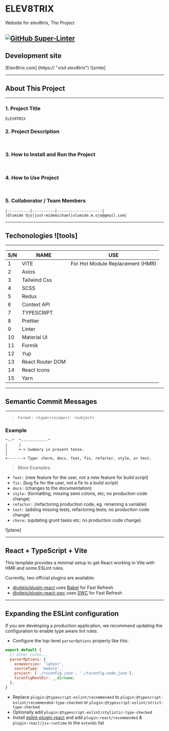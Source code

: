 # ELEV8TRIX
Website for elev8trix, The Project

[![GitHub Super-Linter](https://github.com/Elev8trix-hub/elev8trix-landing-page/actions/workflows/linter.yml/badge.svg)](https://github.com/marketplace/actions/super-linter)
---
## Development site
[Elev8trix.com] (https://  "_visit elev8trix_") 
![smile]
***

## About This Project
---
### 1. Project Title
`ELEV8TRIX`

### 2. Project Description
``` ```

### 3. How to Install and Run the Project
``` ```

### 4. How to Use Project
``` ```

### 5. Collaborator / Team Members
 
```|NAME|GITHUB|EMAIL ADDRESS|
|----------|----------|--------------------|
|Olumide Ojo|just-midemichael|olumide.m.ojo@gmail.com|
```

***

## Techonologies ![tools]
---
|S/N|NAME|USE|
|---|---------------|--------------------------------------|
|1|VITE|For Hot Module Replacement (HMR)|
|2|Axios| |
|3|Tailwind Css| |
|4|SCSS| |
|5|Redux| |
|6|Context API| |
|7|TYPESCRIPT| |
|8|Prettier| |
|9|Linter| |
|10|Material UI| |
|11|Formik| |
|12|Yup| |
|13|React Router DOM| |
|14|React Icons| |
|15|Yarn| |

***

## Semantic Commit Messages
---
> `Format: <type>(<scope>): <subject>`

### Example

```feat: add hat wobble
^--^  ^------------^
|     |
|     +-> Summary in present tense.
|
+-------> Type: chore, docs, feat, fix, refactor, style, or test.
```

> More Examples:

* `feat:` (new feature for the user, not a new feature for build script)
* `fix:` (bug fix for the user, not a fix to a build script)
* `docs:` (changes to the documentation)
* `style:` (formatting, missing semi colons, etc; no production code change)
* `refactor:` (refactoring production code, eg. renaming a variable)
* `test:` (adding missing tests, refactoring tests; no production code change)
* `chore:` (updating grunt tasks etc; no production code change)

![plane]

***

## React + TypeScript + Vite

This template provides a minimal setup to get React working in Vite with HMR and some ESLint rules.

Currently, two official plugins are available:

- [@vitejs/plugin-react](https://github.com/vitejs/vite-plugin-react/blob/main/packages/plugin-react/README.md) uses [Babel](https://babeljs.io/) for Fast Refresh
- [@vitejs/plugin-react-swc](https://github.com/vitejs/vite-plugin-react-swc) uses [SWC](https://swc.rs/) for Fast Refresh

---
## Expanding the ESLint configuration

If you are developing a production application, we recommend updating the configuration to enable type aware lint rules:

- Configure the top-level `parserOptions` property like this:

```js
export default {
  // other rules...
  parserOptions: {
    ecmaVersion: 'latest',
    sourceType: 'module',
    project: ['./tsconfig.json', './tsconfig.node.json'],
    tsconfigRootDir: __dirname,
  },
}
```

- Replace `plugin:@typescript-eslint/recommended` to `plugin:@typescript-eslint/recommended-type-checked` or `plugin:@typescript-eslint/strict-type-checked`
- Optionally add `plugin:@typescript-eslint/stylistic-type-checked`
- Install [eslint-plugin-react](https://github.com/jsx-eslint/eslint-plugin-react) and add `plugin:react/recommended` & `plugin:react/jsx-runtime` to the `extends` list
